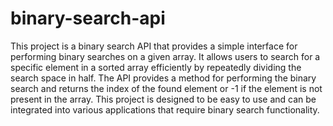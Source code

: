 # binary-search-api

This project is a binary search API that provides a simple interface for performing binary searches on a given array. It allows users to search for a specific element in a sorted array efficiently by repeatedly dividing the search space in half. The API provides a method for performing the binary search and returns the index of the found element or -1 if the element is not present in the array. This project is designed to be easy to use and can be integrated into various applications that require binary search functionality.